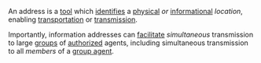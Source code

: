 An address is a [tool](https://github.com/gcassel/Modular-Organization-Terminology/blob/master/terms/tool.md) which [identifies](https://github.com/gcassel/Modular-Organization-Terminology/blob/master/terms/identify.md) a [physical](https://github.com/gcassel/Modular-Organization-Terminology/blob/master/terms/physical.md) *or* [informational](https://github.com/gcassel/Modular-Organization-Terminology/blob/master/terms/information.md) *location*, enabling [transportation](https://github.com/gcassel/Modular-Organization-Terminology/blob/master/terms/transport.md) or [transmission](https://github.com/gcassel/Modular-Organization-Terminology/blob/master/terms/transmit.md).

Importantly, information addresses can [facilitate](https://github.com/gcassel/Modular-Organization-Terminology/blob/master/terms/facilitation.md) *simultaneous* transmission to large [groups](https://github.com/gcassel/Modular-Organization-Terminology/blob/master/terms/group.md) of [authorized](https://github.com/gcassel/Modular-Organization-Terminology/blob/master/terms/authority.md) agents, including simultaneous transmission to all *members* of a [group agent](https://github.com/gcassel/Modular-Organization-Terminology/blob/master/terms/group-agent.md).
